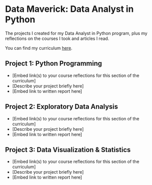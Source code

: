 # Data Maverick: Data Analyst in Python

The projects I created for my Data Analyst in Python program, plus my reflections on the courses I took and articles I read.

You can find my curriculum [here](/curriculum.md).

## Project 1: Python Programming

- [Embed link(s) to your course reflections for this section of the curriculum]
- [Describe your project briefly here]
- [Embed link to written report here]

## Project 2: Exploratory Data Analysis

- [Embed link(s) to your course reflections for this section of the curriculum]
- [Describe your project briefly here]
- [Embed link to written report here]

## Project 3: Data Visualization & Statistics

- [Embed link(s) to your course reflections for this section of the curriculum]
- [Describe your project briefly here]
- [Embed link to written report here]
